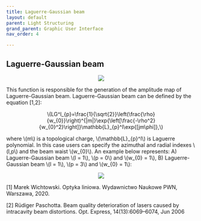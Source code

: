```yaml
---
title: Laguerre-Gaussian beam
layout: default
parent: Light Structuring
grand_parent: Graphic User Interface
nav_order: 4

---
```

## [](#header-2)Laguerre-Gaussian beam
<script id="MathJax-script" async src="https://cdn.jsdelivr.net/npm/mathjax@3/es5/tex-mml-chtml.js"></script>
<p align="center">
  <img src="/BCAA_tutorial/assets/images/Laguerre_Gaussian_box.png">
</p>
This function is responsible for the generation of the amplitude map of Laguerre-Gaussian beam. Laguerre-Gaussian beam can be defined by the equation [1,2]: 
<p align="center">
\(LG^l_{p}=\frac{1}{\sqrt{2}}\left(\frac{\rho}{w_{0}}\right)^{|m|}\exp{\left[\frac{-\rho^2}{w_{0}^2}\right]}\mathbb{L}_{p}^l\exp{[jm\phi]},\)
<p>
where \(m\) is a topological charge, \(\mathbb{L}_{p}^l\) is Laguerre polynomial. In this case users can specify the azimuthal and radial indexes \(l,p\) and the beam waist \(w_{0}\). An example below represents: A) Laguerre-Gaussian beam \(l = 1\), \(p = 0\) and \(w_{0} = 1\), B) Laguerre-Gaussian beam \(l = 1\), \(p = 3\) and \(w_{0} = 1\):
<p align="center">
  <img src="/BCAA_tutorial/assets/images/Laguerre_Gaussian.png">
</p>


[1] Marek Wichtowski. Optyka liniowa. Wydawnictwo Naukowe PWN, Warszawa, 2020.



[2] Rüdiger Paschotta. Beam quality deterioration of lasers caused by intracavity beam distortions. Opt. Express, 14(13):6069–6074, Jun 2006

